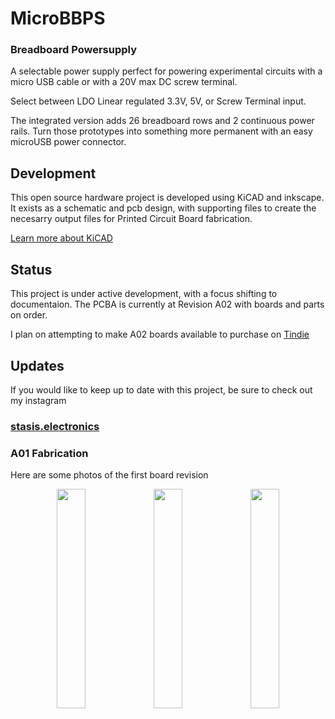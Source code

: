 # MicroBBPS 
<h3>Breadboard Powersupply</h3>

A selectable power supply perfect for powering experimental circuits with a micro USB cable or with a 20V max DC screw terminal.

Select between LDO Linear regulated 3.3V, 5V, or Screw Terminal input.

The integrated version adds 26 breadboard rows and 2 continuous power rails. Turn those prototypes into something more permanent with an easy microUSB power connector. 

## Development
This open source hardware project is developed using KiCAD and inkscape. It exists as a schematic and pcb design, with supporting files to create the necesarry output files for Printed Circuit Board fabrication.

[Learn more about KiCAD](https://kicad.org/about/kicad/)

## Status

This project is under active development, with a focus shifting to documentaion.
The PCBA is currently at Revision A02 with boards and parts on order.

I plan on attempting to make A02 boards available to purchase on [Tindie](https://www.tindie.com/stores/stasis/)

## Updates
If you would like to keep up to date with this project, be sure to check out my instagram

<h3><a href="https://www.instagram.com/stasis.electronics/">stasis.electronics</a></h3>

### A01 Fabrication
Here are some photos of the first board revision
<p align="center">
  <img src="https://github.com/stasiselectronics/MicroBBPS/blob/main/Hardware%20Files/Images/IMG_8818.jpg" width="30%" />
  <img src="https://github.com/stasiselectronics/MicroBBPS/blob/main/Hardware%20Files/Images/IMG_8837.jpg" width="30%" /> 
  <img src="https://github.com/stasiselectronics/MicroBBPS/blob/main/Hardware%20Files/Images/IMG_8844.jpg" width="30%" />
</p>